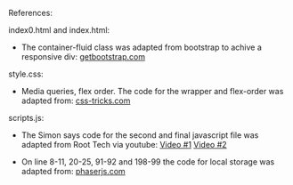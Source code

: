 References:

index0.html and index.html:
- The container-fluid class was adapted from bootstrap to achive a responsive div:
[getbootstrap.com](https://getbootstrap.com/docs/4.0/layout/overview/)

style.css:
- Media queries, flex order. The code for the wrapper and flex-order was adapted from:
[css-tricks.com](https://css-tricks.com/snippets/css/a-guide-to-flexbox/#flexbox-background)

scripts.js:
- The Simon says code for the second and final javascript file was adapted from Root Tech via youtube:
[Video #1](https://www.youtube.com/watch?v=9MTR3V2XpRI)
[Video #2](https://www.youtube.com/watch?v=iXscqYgZ7HQ&t=9s)

- On line 8-11, 20-25, 91-92 and 198-99  the code for local storage was adapted from:
 [phaserjs.com](https://phaserjs.com/saving-high-score)

